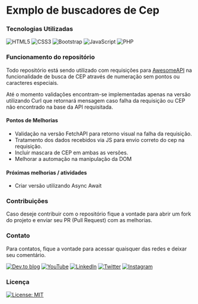 # Exmplo de buscadores de Cep

### Tecnologias Utilizadas
![HTML5](https://img.shields.io/badge/html5-%23E34F26.svg?style=for-the-badge&logo=html5&logoColor=white)
![CSS3](https://img.shields.io/badge/css3-%231572B6.svg?style=for-the-badge&logo=css3&logoColor=white)
![Bootstrap](https://img.shields.io/badge/bootstrap-%23563D7C.svg?style=for-the-badge&logo=bootstrap&logoColor=white)
![JavaScript](https://img.shields.io/badge/javascript-%23323330.svg?style=for-the-badge&logo=javascript&logoColor=%23F7DF1E)
![PHP](https://img.shields.io/badge/php-%23777BB4.svg?style=for-the-badge&logo=php&logoColor=white)

### Funcionamento do repositório

Todo repositório está sendo utilizado com requisições para [AwesomeAPI]('https://docs.awesomeapi.com.br/) na funcionalidade de busca de CEP através de numeração sem pontos ou caracteres especiais.

Até o momento validações encontram-se implementadas apenas na versão utilizando Curl que retornará mensagem caso falha da requisição ou CEP não encontrado na base da API requisitada.


#### Pontos de Melhorias

+ Validação na versão FetchAPI para retorno visual na falha da requisição.
+ Tratamento dos dados recebidos via JS para envio correto do cep na requisição.
+ Incluir mascara de CEP em ambas as versões.
+ Melhorar a automação na manipulação da DOM

#### Próximas melhorias / atividades

+ Criar versão utilizando Async Await

### Contribuições
Caso deseje contribuir com o repositório fique a vontade para abrir um fork do projeto e enviar seu PR (Pull Request) com as melhorias.

### Contato

Para contatos, fique a vontade para acessar quaisquer das redes e deixar seu comentário.

[![Dev.to blog](https://img.shields.io/badge/dev.to-0A0A0A?style=for-the-badge&logo=dev.to&logoColor=white)](https://dev.to/salescode_)
[![YouTube](https://img.shields.io/badge/YouTube-%23FF0000.svg?style=for-the-badge&logo=YouTube&logoColor=white)](https://www.youtube.com/channel/UCEVan_CSqptt61vu4oT7n9w)
[![LinkedIn](https://img.shields.io/badge/linkedin-%230077B5.svg?style=for-the-badge&logo=linkedin&logoColor=white)](https://www.linkedin.com/in/ruan-sales-7b4051171/)
[![Twitter](https://img.shields.io/badge/Twitter-%231DA1F2.svg?style=for-the-badge&logo=Twitter&logoColor=white)](https://twitter.com/salescode_)
[![Instagram](https://img.shields.io/badge/Instagram-%23E4405F.svg?style=for-the-badge&logo=Instagram&logoColor=white)](https://www.instagram.com/osalescodes/)

### Licença
[![License: MIT](https://img.shields.io/badge/License-MIT-yellow.svg)](https://opensource.org/licenses/MIT)